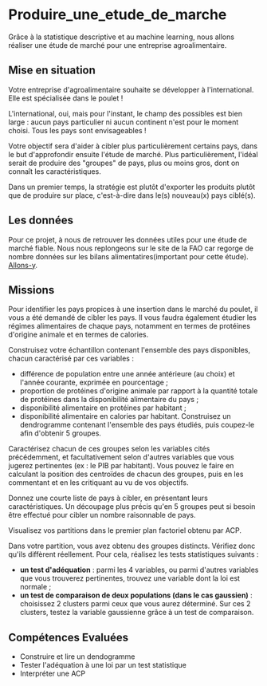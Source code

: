 # Produire_une_etude_de_marche
Grâce à la statistique descriptive et au machine learning, nous allons réaliser une étude de marché pour une entreprise agroalimentaire.

## **Mise en situation**
Votre entreprise d'agroalimentaire souhaite se développer à l'international. Elle est spécialisée dans le poulet !

L'international, oui, mais pour l'instant, le champ des possibles est bien large : aucun pays particulier ni aucun continent n'est pour le moment choisi. Tous les pays sont envisageables !

Votre objectif sera d'aider à cibler plus particulièrement certains pays, dans le but d'approfondir ensuite l'étude de marché. Plus particulièrement, l'idéal serait de produire des "groupes" de pays, plus ou moins gros, dont on connaît les caractéristiques.

Dans un premier temps, la stratégie est plutôt d'exporter les produits plutôt que de produire sur place, c'est-à-dire dans le(s) nouveau(x) pays ciblé(s).

## **Les données**
Pour ce projet, à nous de retrouver les données utiles pour une étude de marché fiable. Nous nous replongeons sur le site de la FAO car regorge de nombre données sur les bilans alimentatires(important pour cette étude). [Allons-y](http://www.fao.org/faostat/fr/#data).

## **Missions**
Pour identifier les pays propices à une insertion dans le marché du poulet, il vous a été demandé de cibler les pays. Il vous faudra également étudier les régimes alimentaires de chaque pays, notamment en termes de protéines d'origine animale et en termes de calories.

Construisez votre échantillon contenant l'ensemble des pays disponibles, chacun caractérisé par ces variables :

- différence de population entre une année antérieure (au choix) et l'année courante, exprimée en pourcentage ;
- proportion de protéines d'origine animale par rapport à la quantité totale de protéines dans la disponibilité alimentaire du pays ;
- disponibilité alimentaire en protéines par habitant ;
- disponibilité alimentaire en calories par habitant.
Construisez un dendrogramme contenant l'ensemble des pays étudiés, puis coupez-le afin d'obtenir 5 groupes.

Caractérisez chacun de ces groupes selon les variables cités précédemment, et facultativement selon d'autres variables que vous jugerez pertinentes (ex : le PIB par habitant). Vous pouvez le faire en calculant la position des centroïdes de chacun des groupes, puis en les commentant et en les critiquant au vu de vos objectifs.

Donnez une courte liste de pays à cibler, en présentant leurs caractéristiques. Un découpage plus précis qu'en 5 groupes peut si besoin être effectué pour cibler un nombre raisonnable de pays. 

Visualisez vos  partitions dans le premier plan factoriel obtenu par ACP.

Dans votre partition, vous avez obtenu des groupes distincts. Vérifiez donc qu'ils diffèrent réellement. Pour cela, réalisez les tests statistiques suivants :

- **un test d'adéquation** : parmi les 4 variables, ou parmi d'autres variables que vous trouverez pertinentes, trouvez une variable dont la loi est normale ;
- **un test de comparaison de deux populations (dans le cas gaussien)** : choisissez 2 clusters parmi ceux que vous aurez déterminé. Sur ces 2 clusters, testez la variable gaussienne grâce à un test de comparaison.

## **Compétences Evaluées**
- Construire et lire un dendogramme
- Tester l'adéquation à une loi par un test statistique
- Interpréter une ACP
